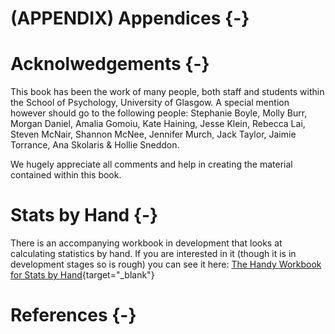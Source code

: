 
# (APPENDIX) Appendices {-} 

# Acknolwedgements {-}

This book has been the work of many people, both staff and students within the School of Psychology, University of Glasgow. A special mention however should go to the following people: Stephanie Boyle, Molly Burr, Morgan Daniel, Amalia Gomoiu, Kate Haining, Jesse Klein, Rebecca Lai, Steven McNair, Shannon McNee, Jennifer Murch, Jack Taylor, Jaimie Torrance, Ana Skolaris & Hollie Sneddon.

We hugely appreciate all comments and help in creating the material contained within this book.


# Stats by Hand {-}

There is an accompanying workbook in development that looks at calculating statistics by hand. If you are interested in it (though it is in development stages so is rough) you can see it here: [The Handy Workbook for Stats by Hand](https://psyteachr.github.io/handyworkbook/){target="_blank"}

# References {-}
